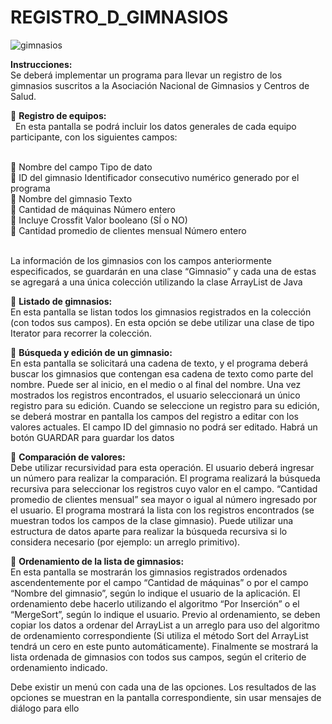 # REGISTRO_D_GIMNASIOS

![gimnasios](https://github.com/Yoswell/REGISTRO_D_GIMNASIOS/assets/113799193/fbc6d87e-ff48-42a6-86de-0db8819ee643)

<strong>Instrucciones:</strong><br>Se deberá implementar un programa para llevar un registro de los gimnasios suscritos a la Asociación Nacional de Gimnasios y Centros de Salud.<br>

  🐽 <strong>Registro de equipos:</strong><br>
   &nbsp;&nbsp;En esta pantalla se podrá incluir los datos generales de cada equipo participante, con los siguientes campos:<br><br>

  🦴 Nombre del campo Tipo de dato<br>
  🦴 ID del gimnasio Identificador consecutivo numérico generado por el programa<br>
  🦴 Nombre del gimnasio Texto<br>
  🦴 Cantidad de máquinas Número entero<br>
  🦴 Incluye Crossfit Valor booleano (SÍ o NO)<br>
  🦴 Cantidad promedio de clientes mensual Número entero<br><br>

  La información de los gimnasios con los campos anteriormente especificados, se guardarán en una clase “Gimnasio” y cada una de estas se agregará a una única colección utilizando la clase ArrayList de Java<br>

  🐽 <strong>Listado de gimnasios:</strong><br> En esta pantalla se listan todos los gimnasios registrados en la colección (con todos sus campos). En esta opción se debe utilizar una clase de tipo Iterator para recorrer la colección.

  🐽 <strong>Búsqueda y edición de un gimnasio:</strong><br> En esta pantalla se solicitará una cadena de texto, y el programa deberá buscar los gimnasios que contengan esa cadena de texto como parte del nombre. Puede ser al inicio, en el medio o al final del nombre. Una vez mostrados los registros encontrados, el usuario seleccionará un único registro para su edición. Cuando se seleccione un registro para su edición, se deberá mostrar en pantalla los campos del registro a editar con los valores actuales. El campo ID del gimnasio no podrá ser editado. Habrá un botón GUARDAR para guardar los datos

  🐽 <strong>Comparación de valores:</strong><br> Debe utilizar recursividad para esta operación. El usuario deberá ingresar un número para realizar la comparación. El programa realizará la búsqueda recursiva para seleccionar los registros cuyo valor en el campo. “Cantidad promedio de clientes mensual” sea mayor o igual al número ingresado por el usuario. El programa mostrará la lista con los registros encontrados (se muestran todos los campos de la clase gimnasio). Puede utilizar una estructura de datos aparte para realizar la búsqueda recursiva si lo considera necesario (por ejemplo: un arreglo primitivo).

  🐽 <strong>Ordenamiento de la lista de gimnasios:</strong><br> En esta pantalla se mostrarán los gimnasios registrados ordenados ascendentemente por el campo “Cantidad de máquinas” o por el campo “Nombre del gimnasio”, según lo indique el usuario de la aplicación. El ordenamiento debe hacerlo utilizando el algoritmo “Por Inserción” o el “MergeSort”, según lo indique el usuario. Previo al ordenamiento, se deben copiar los datos a ordenar del ArrayList a un arreglo para uso del algoritmo de ordenamiento correspondiente (Si utiliza el método Sort del ArrayList tendrá un cero en este punto automáticamente). Finalmente se mostrará la lista ordenada de gimnasios con todos sus campos, según el criterio de ordenamiento indicado.

  Debe existir un menú con cada una de las opciones. Los resultados de las opciones se muestran en la pantalla correspondiente, sin usar mensajes de diálogo para ello
